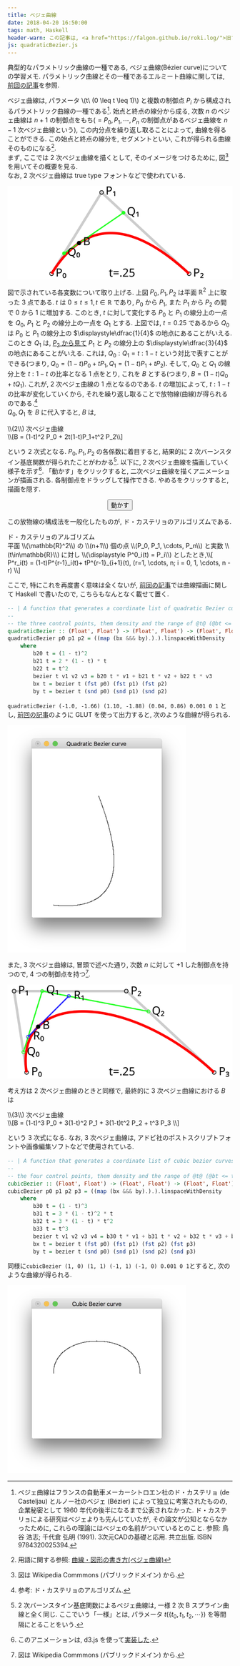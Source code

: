 ```yaml
---
title: ベジェ曲線
date: 2018-04-20 16:50:00
tags: math, Haskell
header-warn: この記事は, <a href="https://falgon.github.io/roki.log/">旧ブログ</a>から移植された記事です. よって, その内容として, <a href="https://falgon.github.io/roki.log/">旧ブログ</a>に依存した文脈が含まれている可能性があります. 予めご了承下さい.
js: quadraticBezier.js
---
```


典型的なパラメトリック曲線の一種である, ベジェ曲線(Bézier curve)についての学習メモ. パラメトリック曲線とその一種であるエルミート曲線に関しては, [前回の記事](/roki.log/posts/2018/04/15/hermite-curve/)を参照.

ベジェ曲線は, パラメータ \\(t\\ (0 \leq t \leq 1)\\) と複数の制御点 $P_i$ から構成されるパラメトリック曲線の一種である[^1].
始点と終点の線分から成る, 次数 $n$ のベジェ曲線は $n+1$ の制御点をもち($= P_0, P_1, \cdots, P_n$ の制御点があるベジェ曲線を $n-1$ 次ベジェ曲線という),
この内分点を繰り返し取ることによって, 曲線を得ることができる. この始点と終点の線分を, セグメントといい, これが得られる曲線そのものになる[^2]. 
<br>
まず, ここでは 2 次ベジェ曲線を描くとして, そのイメージをつけるために, 図[^3]を用いてその概要を見る.<br> 
なお, 2 次ベジェ曲線は true type フォントなどで使われている.

![2 次ベジェ曲線を描画する途中経過](./bezierstatic.svg "2 次ベジェ曲線描画の途中経過")

図で示されている各変数について取り上げる.
上図 $P_0, P_1, P_2$ は平面 $\mathbb{R}^2$ 上に取った 3 点である.
$t$ は $0 \leq t \leq 1, t \in \mathbb{R}$ であり, $P_0$ から $P_1$, また $P_1$ から $P_2$ の間で $0$ から $1$ に増加する. 
このとき, $t$ に対して変化する $P_0$ と $P_1$ の線分上の一点を $Q_0$, $P_1$ と $P_2$ の線分上の一点を $Q_1$ とする.
上図では, $t=0.25$ であるから $Q_0$ は $P_0$ と $P_1$ の線分上の $\displaystyle\dfrac{1}{4}$ の地点にあることがいえる.
このとき $Q_1$ は, <u>$P_2$ から見て</u> $P_1$ と $P_2$ の線分上の $\displaystyle\dfrac{3}{4}$ の地点にあることがいえる.
これは, $Q_0 : Q_1 = t : 1 - t$ という対比で表すことができる(つまり, $Q_0 = (1-t)P_0 + tP_1, Q_1 = (1-t)P_1 + tP_2$).
そして, $Q_0$ と $Q_1$ の線分上を $t : 1-t$ の比率となる 1 点をとり, これを $B$ とする(つまり, $B=(1-t)Q_0+tQ_1$).
これが, 2 次ベジェ曲線の 1 点となるのである. $t$ の増加によって, $t : 1-t$ の比率が変化していくから, それを繰り返し取ることで放物線(曲線)が得られるのである.[^4]<br>
$Q_0, Q_1$ を $B$ に代入すると, $B$ は,

<div class="panel panel-default">
  <div class="panel-heading def"><a class="disabled">\\(2\\) 次ベジェ曲線</a></div>
  <div class="panel-body">
\\[B = (1-t)^2 P_0 + 2t(1-t)P_1+t^2 P_2\\]
  </div>
</div>


という 2 次式となる. $P_0, P_1, P_2$ の各係数に着目すると, 結果的に 2 次バーンスタイン基底関数が得られたことがわかる[^5].
以下に, 2 次ベジェ曲線を描画していく様子を示す[^6]. 「動かす」をクリックすると, 二次ベジェ曲線を描くアニメーションが描画される.
各制御点をドラッグして操作できる. やめるをクリックすると, 描画を隠す.

<div style="text-align: center;"><input id="bezierButton" class="btn btn-primary" type="button" value="動かす" onclick="drawBezier()" /></div>
<div id="vis"></div>

この放物線の構成法を一般化したものが, ド・カステリョのアルゴリズムである.

<div class="panel panel-default">
  <div class="panel-heading def"><a class="disabled">ド・カステリョのアルゴリズム</a></div>
  <div class="panel-body">
平面 \\(\mathbb{R}^2\\) の \\(n+1\\) 個の点 \\(P_0, P_1, \cdots, P_n\\) と実数 \\(t\in\mathbb{R}\\) に対し 
\\(\displaystyle P^0_i(t) = P_i\\) としたとき,\\[
P^r_i(t) = (1-t)P^{r-1}_i(t)+ tP^{r-1}_{i+1}(t), (r=1, \cdots, n; i = 0, 1, \cdots, n - r)
\\]
</div>
</div>

ここで, 特にこれを再度書く意味は全くないが, 
[前回の記事](https://falgon.github.io/roki.log/posts/2018/%204月/15/hermite-curve/)では曲線描画に関して 
Haskell で書いたので, こちらもなんとなく載せて置く.

```Haskell
-- | A function that generates a coordinate list of quadratic Bezier curves according to 
--
-- the three control points, them density and the range of @t@ (@bt <= t <= et@).
quadraticBezier :: (Float', Float') -> (Float', Float') -> (Float', Float') -> Float' -> Int -> Int -> [(Float, Float)]
quadraticBezier p0 p1 p2 = ((map (bx &&& by).).).linspaceWithDensity
    where
        b20 t = (1 - t)^2
        b21 t = 2 * (1 - t) * t
        b22 t = t^2
        bezier t v1 v2 v3 = b20 t * v1 + b21 t * v2 + b22 t * v3
        bx t = bezier t (fst p0) (fst p1) (fst p2)
        by t = bezier t (snd p0) (snd p1) (snd p2)
```
`quadraticBezier (-1.0, -1.66) (1.10, -1.88) (0.04, 0.86) 0.001 0 1` とし, [前回の記事](https://falgon.github.io/roki.log/posts/2018/%204月/15/hermite-curve/)のように GLUT を使って出力すると, 次のような曲線が得られる.

<img src="./bezier1.png" width="400px" alt="2 次バーンスタイン基底関数によるベジェ曲線の描画"/>

また, 3 次ベジェ曲線は, 冒頭で述べた通り, 次数 $n$ に対して $+1$ した制御点を持つので, $4$ つの制御点を持つ[^3].

![3 次ベジェ曲線を描画する途中経過](./triplebezier.svg "3 次ベジェ曲線描画の途中経過")

考え方は 2 次ベジェ曲線のときと同様で, 最終的に 3 次ベジェ曲線における $B$ は

<div class="panel panel-default">
  <div class="panel-heading def"><a class="disabled">\\(3\\) 次ベジェ曲線</a></div>
  <div class="panel-body">
\\[B = (1-t)^3 P_0 + 3(1-t)^2 P_1 + 3(1-t)t^2 P_2 + t^3 P_3 \\]
  </div>
</div>


という 3 次式になる. なお, 3 次ベジェ曲線は, アドビ社のポストスクリプトフォントや画像編集ソフトなどで使用されている.

```Haskell
-- | A function that generates a coordinate list of cubic bezier curves according to 
--
-- the four control points, them density and the range of @t@ (@bt <= t <= et@).
cubicBezier :: (Float', Float') -> (Float', Float') -> (Float', Float') -> (Float', Float') -> Float' -> Int -> Int -> [(Float', Float')]
cubicBezier p0 p1 p2 p3 = ((map (bx &&& by).).).linspaceWithDensity
    where
        b30 t = (1 - t)^3
        b31 t = 3 * (1 - t)^2 * t
        b32 t = 3 * (1 - t) * t^2
        b33 t = t^3
        bezier t v1 v2 v3 v4 = b30 t * v1 + b31 t * v2 + b32 t * v3 + b33 t * v4
        bx t = bezier t (fst p0) (fst p1) (fst p2) (fst p3)
        by t = bezier t (snd p0) (snd p1) (snd p2) (snd p3)
```
同様に`cubicBezier (1, 0) (1, 1) (-1, 1) (-1, 0) 0.001 0 1`とすると, 次のような曲線が得られる.

<img src="./cubicBezier.png" width="400px" alt="3 次バーンスタイン基底関数によるベジェ曲線の描画" />

[^1]: ベジェ曲線はフランスの自動車メーカーシトロエン社のド・カステリョ (de Casteljau) とルノー社のベジェ (Bézier) によって独立に考案されたものの, 企業秘密として 1960 年代の後半になるまで公表されなかった. ド・カステリョによる研究はベジェよりも先んじていたが, その論文が公知とならなかったために, これらの理論にはベジェの名前がついているとのこと. 参照: 鳥谷 浩志; 千代倉 弘明 (1991). 3次元CADの基礎と応用. 共立出版. ISBN 9784320025394.
[^2]: 用語に関する参照: [曲線・図形の書き方(ベジェ曲線)](http://tomari.org/main/java/kyokusen/bezier.html)
[^3]: 図は Wikipedia Commmons (パブリックドメイン) から.
[^4]: 参考: ド・カステリョのアルゴリズム.
[^5]: 2 次バーンスタイン基底関数によるベジェ曲線は, 一様 2 次 B スプライン曲線と全く同じ. ここでいう「一様」とは, パラメータ $t(\{t_0, t_1, t_2, \cdots\})$ を等間隔にとることをいう.
[^6]: このアニメーションは, d3.js を使って[実装した](https://github.com/falgon/roki.log/blob/gh-pages/js/quadraticBezier.js).
